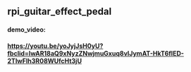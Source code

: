 ## rpi_guitar_effect_pedal
#### demo_video: 
#### https://youtu.be/yoJyjJsH0yU?fbclid=IwAR18aQ9xNyzZNwjmuGxuq8vIJymAT-HkT6flED-2TIwFlh3R08WUfcHt3jU
